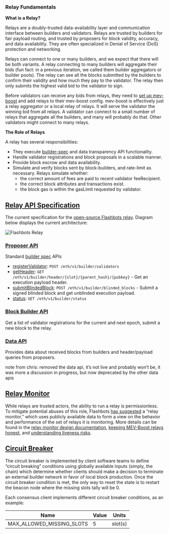 ### Relay Fundamentals

**What is a Relay?**

Relays are a doubly-trusted data-availability layer and communication interface between builders and validators. Relays are trusted by builders for fair payload routing, and trusted by proposers for block validity, accuracy, and data availability. They are often specialized in Denial of Service (DoS) protection and networking.

Relays can connect to one or many builders, and we expect that there will be both variants. A relay connecting to many builders will aggregate their bids (fun fact: in a previous iteration, we called them builder aggregators or builder pools). The relay can see all the blocks submitted by the builders to confirm their validity and how much they pay to the validator. The relay then only submits the highest valid bid to the validator to sign.

Before validators can receive any bids from relays, they need to [set up mev-boost](https://boost.flashbots.net/) and add relays to their mev-boost config. mev-boost is effectively just a relay aggregator or a local relay of relays. It will serve the validator the winning bid from all relays. A validator can connect to a small number of relays that aggregate all the builders, and many will probably do that. Other validators might connect to many relays.

**The Role of Relays**

A relay has several responsibilities:

- They execute [builder-spec](https://ethereum.github.io/builder-specs/#/Builder) and data transparency API functionality.
- Handle validator registrations and block proposals in a scalable manner.
- Provide block escrow and data availability.
- Simulate and verify blocks sent by block-builders, and rate-limit as necessary. Relays simulate whether:
    - the correct amount of fees are paid to recent validator feeRecipient.
    - the correct block attributes and transactions exist.
    - the block gas is within the gasLimit requested by validator.

## [Relay API Specification](https://flashbots.notion.site/Relay-API-Spec-5fb0819366954962bc02e81cb33840f5)

The current specification for the [open-source Flashbots relay](https://github.com/flashbots/mev-boost-relay). Diagram below displays the current architecture:

![Flashbots Relay](https://flashbots.notion.site/image/https%3A%2F%2Fs3-us-west-2.amazonaws.com%2Fsecure.notion-static.com%2Fc4460f24-9643-470a-a956-d886bf92e354%2FScreenshot_2022-06-22_at_17.54.56.png?table=block&id=ed097235-1a1d-497f-b3a4-f2c4673ac26e&spaceId=df6156be-4a40-4dc3-9a41-d3def62df57a&width=2000&userId=&cache=v2)

### [Proposer API](https://flashbots.notion.site/Relay-API-Spec-5fb0819366954962bc02e81cb33840f5)

Standard [builder spec](https://ethereum.github.io/builder-specs/#/Builder) APIs

- [registerValidator](https://ethereum.github.io/builder-specs/#/Builder/registerValidator): `POST /eth/v1/builder/validators`
- [getHeader](https://ethereum.github.io/builder-specs/#/Builder/getHeader): `GET  /eth/v1/builder/header/{slot}/{parent_hash}/{pubkey}` - Get an execution payload header.
- [submitBlindedBlock](https://ethereum.github.io/builder-specs/#/Builder/submitBlindedBlock): `POST /eth/v1/builder/blinded_blocks` - Submit a signed blinded block and get unblinded execution payload.
- [status](https://ethereum.github.io/builder-specs/#/): `GET /eth/v1/builder/status`

### [Block Builder API](https://flashbots.notion.site/Relay-API-Spec-5fb0819366954962bc02e81cb33840f5)

Get a list of validator registrations for the current and next epoch, submit a new block to the relay.

### [Data API](https://flashbots.notion.site/Relay-API-Spec-5fb0819366954962bc02e81cb33840f5)

Provides data about received blocks from builders and header/payload queries from proposers. 

note from chris: removed the data api, it’s not live and probably won’t be, it was more a discussion in progress, but now deprecated by the other data apis

## [Relay Monitor](https://hackmd.io/@ralexstokes/SynPJN_pq)

While relays are trusted actors, the ability to run a relay is permissionless. To mitigate potential abuses of this role, Flashbots [has suggested](https://github.com/flashbots/mev-boost/issues/142) a “relay monitor,” which uses publicly available data to form a view on the behavior and performance of the set of relays it is monitoring. More details can be found in the [relay monitor design documentation](https://hackmd.io/@ralexstokes/SynPJN_pq), [keeping MEV-Boost relays honest](https://notes.ethereum.org/@yoav/BJeOQ8rI5), and [understanding liveness risks](https://writings.flashbots.net/writings/understanding-mev-boost-liveness-risks).

## [Circuit Breaker](https://hackmd.io/@ralexstokes/BJn9N6Thc)

The circuit breaker is implemented by client software teams to define “circuit breaking” conditions using globally available inputs (simply, the chain) which determine whether clients should make a decision to terminate an external builder network in favor of local block production. Once the circuit breaker condition is met, the only way to reset the state is to restart the beacon node where the missing slots tally will be 0. 

Each consensus client implements different circuit breaker conditions, as an example:

| Name | Value | Units |
| --- | --- | --- |
| MAX_ALLOWED_MISSING_SLOTS | 5 | slot(s) |